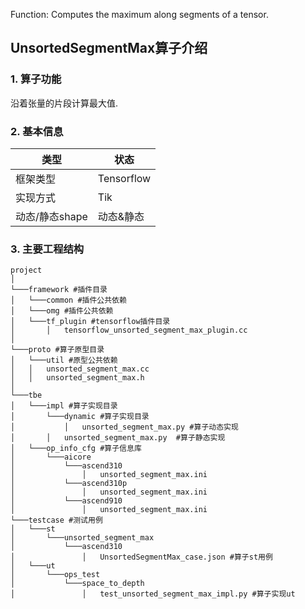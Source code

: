 Function: Computes the maximum along segments of a tensor.

## UnsortedSegmentMax算子介绍
### 1. 算子功能
沿着张量的片段计算最大值.

### 2. 基本信息
| **类型**       | **状态**    |
|-------------|---------------|
| 框架类型    | Tensorflow  |
| 实现方式 | Tik      |
| 动态/静态shape  | 动态&静态 |

### 3. 主要工程结构
```
project
│
└───framework #插件目录
│   └───common #插件公共依赖
│   └───omg #插件公共依赖
│   └───tf_plugin #tensorflow插件目录
│       │   tensorflow_unsorted_segment_max_plugin.cc
│
└───proto #算子原型目录
│   └───util #原型公共依赖
│   │   unsorted_segment_max.cc
│   │   unsorted_segment_max.h
│
└───tbe
│   └───impl #算子实现目录
│       └───dynamic #算子实现目录
│           │   unsorted_segment_max.py #算子动态实现
│       │   unsorted_segment_max.py  #算子静态实现
│   └───op_info_cfg #算子信息库
│       └───aicore
│           └───ascend310
│               │   unsorted_segment_max.ini
│           └───ascend310p
│               │   unsorted_segment_max.ini
│           └───ascend910
│               │   unsorted_segment_max.ini
└───testcase #测试用例
│   └───st
│       └───unsorted_segment_max
│           └───ascend310
│               │   UnsortedSegmentMax_case.json #算子st用例
│   └───ut
│       └───ops_test
│           └───space_to_depth
│               │   test_unsorted_segment_max_impl.py #算子实现ut
```
